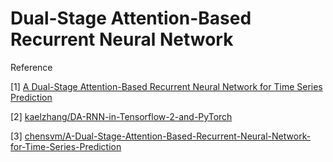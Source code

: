 # Dual-Stage Attention-Based Recurrent Neural Network

Reference

[1] [A Dual-Stage Attention-Based Recurrent Neural Network for Time Series Prediction](https://arxiv.org/abs/1704.02971)

[2] [kaelzhang/DA-RNN-in-Tensorflow-2-and-PyTorch](https://github.com/kaelzhang/DA-RNN-in-Tensorflow-2-and-PyTorch)

[3] [chensvm/A-Dual-Stage-Attention-Based-Recurrent-Neural-Network-for-Time-Series-Prediction](https://github.com/chensvm/A-Dual-Stage-Attention-Based-Recurrent-Neural-Network-for-Time-Series-Prediction)
